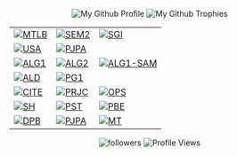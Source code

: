 <p align="center">
  <p align="center">
    <img src="https://github-widgetbox.vercel.app/api/profile?username=Bahamut731lp&theme=darkmode&data=followers,repositories,stars,commits" alt="My Github Profile"/>
    <img src="https://github-profile-trophy.vercel.app/?username=Bahamut731lp&theme=darkhub&column=8&no-bg=true&margin-w=15&no-frame=true" alt="My Github Trophies"/>
  </p>
</p>

<table align="center">
<tbody>
<tr>
   <td>
    <a href="https://github.com/Bahamut731lp/MTLB"><img src="https://github-readme-stats.vercel.app/api/pin/?username=bahamut731lp&repo=mtlb&theme=github_dark&cache_seconds=86400" alt="MTLB"/></a>
  </td>
  
  <td>
    <a href="https://github.com/Bahamut731lp/SEM2"><img src="https://github-readme-stats.vercel.app/api/pin/?username=bahamut731lp&repo=sem2&theme=github_dark&cache_seconds=86400" alt="SEM2"/></a>
  </td>
  
  <td>
    <a href="https://github.com/Bahamut731lp/SGI"><img src="https://github-readme-stats.vercel.app/api/pin/?username=bahamut731lp&repo=sgi&theme=github_dark&cache_seconds=86400" alt="SGI"/></a>
  </td>
</tr>

<tr>
  <td>
    <a href="https://github.com/Bahamut731lp/USA"><img src="https://github-readme-stats.vercel.app/api/pin/?username=bahamut731lp&repo=usa&theme=github_dark&cache_seconds=86400" alt="USA"/></a>
  </td>
  <td>
    <a href="https://github.com/Bahamut731lp/STIN"><img src="https://github-readme-stats.vercel.app/api/pin/?username=bahamut731lp&repo=STIN&theme=github_dark&cache_seconds=86400" alt="PJPA"/></a>
  </td>
</tr>

<tr>
  <td>
    <a href="https://github.com/Bahamut731lp/ALG1"><img src="https://github-readme-stats.vercel.app/api/pin/?username=bahamut731lp&repo=alg1&theme=github_dark&cache_seconds=86400" alt="ALG1"/></a>
  </td>  
  <td>
    <a href="https://github.com/Bahamut731lp/ALG2"><img src="https://github-readme-stats.vercel.app/api/pin/?username=bahamut731lp&repo=alg2&theme=github_dark&cache_seconds=86400" alt="ALG2"/></a>
  </td>
  <td>
    <a href="https://github.com/Bahamut731lp/ALG1-SAM"><img src="https://github-readme-stats.vercel.app/api/pin/?username=bahamut731lp&repo=alg1-sam&theme=github_dark&cache_seconds=86400" alt="ALG1-SAM"/></a>
  </td>  
</tr>

<tr>    
  <td>
    <a href="https://github.com/Bahamut731lp/ALD"><img src="https://github-readme-stats.vercel.app/api/pin/?username=bahamut731lp&repo=ALD&theme=github_dark&cache_seconds=86400" alt="ALD"/></a>
  </td>
  <td>
    <a href="https://github.com/Bahamut731lp/PG1"><img src="https://github-readme-stats.vercel.app/api/pin/?username=bahamut731lp&repo=pg1&theme=github_dark&cache_seconds=86400" alt="PG1"/></a>
  </td>
</tr>

<tr>
  <td>
    <a href="https://github.com/Bahamut731lp/CITE"><img src="https://github-readme-stats.vercel.app/api/pin/?username=bahamut731lp&repo=CITE&theme=github_dark&cache_seconds=86400" alt="CITE"/></a>
  </td>

  <td>
    <a href="https://github.com/Bahamut731lp/PRJC"><img src="https://github-readme-stats.vercel.app/api/pin/?username=bahamut731lp&repo=PRJC&theme=github_dark&cache_seconds=86400" alt="PRJC"/></a>
  </td> 
  
<td>
    <a href="https://github.com/Bahamut731lp/OPS"><img src="https://github-readme-stats.vercel.app/api/pin/?username=bahamut731lp&repo=OPS&theme=github_dark&cache_seconds=86400" alt="OPS"/></a>
  </td>
</tr>

<tr>
  <td>
    <a href="https://github.com/Bahamut731lp/SH"><img src="https://github-readme-stats.vercel.app/api/pin/?username=bahamut731lp&repo=sh&theme=github_dark&cache_seconds=86400" alt="SH"/></a>
  </td>

  <td>
    <a href="https://github.com/Bahamut731lp/PST"><img src="https://github-readme-stats.vercel.app/api/pin/?username=bahamut731lp&repo=pst&theme=github_dark&cache_seconds=86400" alt="PST"/></a>
  </td>

  <td>
    <a href="https://github.com/Bahamut731lp/PBE"><img src="https://github-readme-stats.vercel.app/api/pin/?username=bahamut731lp&repo=pbe&theme=github_dark&cache_seconds=86400" alt="PBE"/></a>
  </td>
</tr>
  
  <tr>
    <td>
      <a href="https://github.com/Bahamut731lp/DPB"><img src="https://github-readme-stats.vercel.app/api/pin/?username=bahamut731lp&repo=DPB&theme=github_dark&cache_seconds=86400" alt="DPB"/></a>
    </td>
    <td>
      <a href="https://github.com/Bahamut731lp/PJPA"><img src="https://github-readme-stats.vercel.app/api/pin/?username=bahamut731lp&repo=PJPA&theme=github_dark&cache_seconds=86400" alt="PJPA"/></a>
    </td>
    <td>
      <a href="https://github.com/Bahamut731lp/MT"><img src="https://github-readme-stats.vercel.app/api/pin/?username=bahamut731lp&repo=mt&theme=github_dark&cache_seconds=86400" alt="MT"/></a>
    </td>
  </tr>

</tbody>
</table>

<p align="center">
    <img alt="followers" title="Follow me on Github" src="https://img.shields.io/badge/Pavel%20Vácha-Burezant-004E92?style=for-the-badge"/>
  <img src="https://komarev.com/ghpvc/?username=Bahamut731lp&style=for-the-badge&color=004E92" alt="Profile Views">
</p>


